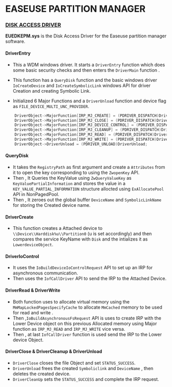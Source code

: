 # EASEUSE PARTITION MANAGER

### <u> DISK ACCESS DRIVER</u>
**EUEDKEPM.sys** is the Disk Access Driver for the Easeuse partition manager software.

#### DriverEntry
- This a WDM windows driver. It starts a `DriverEntry` function which does some basic security checks and then enters the `DriverMain` function .
- This function has a `QueryDisk` function and the basic windows driver `IoCreateDevice` and `IoCreateSymbolicLink` windows API for driver Creation and creating Symbolic Link.

- Initialized 6 Major Functions and a `DriverUnload` function and device flag as `FILE_DEVICE_MULTI_UNC_PROVIDER`.
```C
    DriverObject->MajorFunction[IRP_MJ_CREATE] = (PDRIVER_DISPATCH)DriverCreate;
    DriverObject->MajorFunction[IRP_MJ_CLOSE] = (PDRIVER_DISPATCH)DriverClose;
    DriverObject->MajorFunction[IRP_MJ_DEVICE_CONTROL] = (PDRIVER_DISPATCH)DriverIoControl;
    DriverObject->MajorFunction[IRP_MJ_CLEANUP] = (PDRIVER_DISPATCH)DriverCleanup;
    DriverObject->MajorFunction[IRP_MJ_READ] = (PDRIVER_DISPATCH)DriverRead;
    DriverObject->MajorFunction[IRP_MJ_WRITE] = (PDRIVER_DISPATCH)DriverWrite;
    DriverObject->DriverUnload = (PDRIVER_UNLOAD)DriverUnload;
```
#### QueryDisk
- It takes the `RegistryPath` as first argument and create a `Attributes` from it to open the key corresponding to using the `ZwopenKey` API.
- Then , It Queries the KeyValue using `ZwQueryValueKey` as `KeyValuePartialInformation` and stores the value in a `KEY_VALUE_PARTIAL_INFORMATION` structure allocted using `ExAllocatePool` API in NonPagedPool.
- Then , It zeroes out the global buffer `DeviceName` and `SymbolicLinkName` for storing the Created device name.

#### DriverCreate
- This function creates a Attached device to `\\Device\\Harddisk%u\\Partition0` (u is set accordingly) and then compares the service KeyName with `Disk` and the intializes it as `LowerdeviceObject`.

#### DriverIoControl
- It uses the `IoBuildDeviceIoControlRequest` API to set up an IRP for asynchronous communication.
- Then uses the `IofCallDriver` API to send the IRP to the Attached Device.

#### DriverRead & DriverWrite
- Both function uses to allocate virtual memory using the `MmMapLockedPagesSpecifyCache` to allocate `MmCached` memory to be used for read and write .
- Then ,`IoBuildAsynchronousFsRequest` API is uses to create IRP with the Lower Device object on this previous Allocated memory using Major function as `IRP_MJ_READ` and `IRP_MJ_WRITE` vice versa.
- Then , at last `IofCallDriver` function is used send the IRP to the Lower device Object.


#### DriverClose & DriverCleanup & DriverUnload
- `DriverClose` closes the file Object and set `STATUS_SUCCESS`.
- `DriverUnload` frees the created `Symboliclink` and `DeviceName` , then deletes the created device.
- `DriverCleanUp` sets the `STATUS_SUCCESS` and complete the IRP request.

